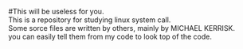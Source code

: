 #This will be useless for you.  
This is a repository for studying linux system call.  
Some sorce files are written by others, mainly by MICHAEL KERRISK.  
you can easily tell them from my code to look top of the code.
